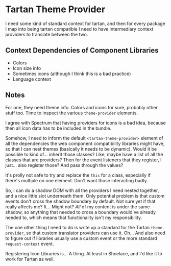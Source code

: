 # Tartan Theme Provider

I need some kind of standard context for tartan, and then for every package I map into being tartan compatible I need to have intermediary context providers to translate between the two.

## Context Dependencies of Component Libraries

- Colors
- Icon size info
- Sometimes icons (although I think this is a bad practice)
- Language context

## Notes

For one, they need theme info. Colors and icons for sure, probably other stuff too. Time to inspect the various `theme-provider` elements.

I agree with Spectrum that having providers for icons is a bad idea, because then all icon data has to be included in the bundle.

Somehow, I need to inform the default `<tartan-theme-provider>` element of all the dependencies the web component compatibility libraries might have, so that I can nest themes (basically it needs to be dynamic). Would it be possible to kind of... inherit those classes? Like, maybe have a list of all the classes that are providers? Then for the event listeners that they register, I just... also register those? And pass through the values?

It's prolly not safe to try and replace the `this` for a class, especially if there's multiple on one element. Don't want those interacting badly.

So, I can do a shadow DOM with all the providers I need nested together, and a nice little slot underneath them. Only potential problem is that custom events don't cross the shadow boundary by default. Not sure yet if that really affects me? It... Might not? _All_ of my content is under the same shadow, so anything that needed to cross a boundary would've already needed to, which means that functionality isn't my responsibility.

The one other thing I need to do is write up a standard for the Tartan `theme-provider`, so that custom translator providers can use it. Oh... And also need to figure out if libraries usually use a custom event or the more standard `request-context` event.

Registering Icon Libraries is... A thing. At least in Shoelace, and I'd like it to work for Tartan as well.
